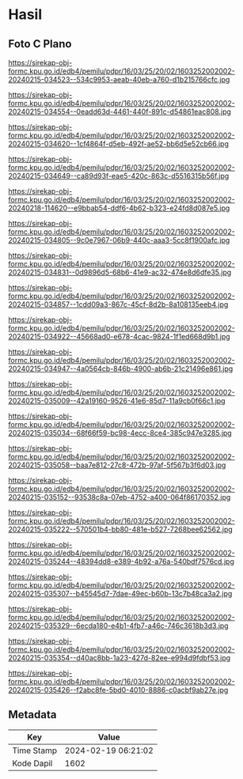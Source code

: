 # Hasil

## Foto C Plano

https://sirekap-obj-formc.kpu.go.id/edb4/pemilu/pdpr/16/03/25/20/02/1603252002002-20240215-034523--534c9953-aeab-40eb-a760-d1b215766cfc.jpg

https://sirekap-obj-formc.kpu.go.id/edb4/pemilu/pdpr/16/03/25/20/02/1603252002002-20240215-034554--0eadd63d-4461-440f-891c-d54861eac808.jpg

https://sirekap-obj-formc.kpu.go.id/edb4/pemilu/pdpr/16/03/25/20/02/1603252002002-20240215-034620--1cf4864f-d5eb-492f-ae52-bb6d5e52cb66.jpg

https://sirekap-obj-formc.kpu.go.id/edb4/pemilu/pdpr/16/03/25/20/02/1603252002002-20240215-034649--ca89d93f-eae5-420c-863c-d5516315b56f.jpg

https://sirekap-obj-formc.kpu.go.id/edb4/pemilu/pdpr/16/03/25/20/02/1603252002002-20240218-114620--e9bbab54-ddf6-4b62-b323-e24fd8d087e5.jpg

https://sirekap-obj-formc.kpu.go.id/edb4/pemilu/pdpr/16/03/25/20/02/1603252002002-20240215-034805--9c0e7967-06b9-440c-aaa3-5cc8f1900afc.jpg

https://sirekap-obj-formc.kpu.go.id/edb4/pemilu/pdpr/16/03/25/20/02/1603252002002-20240215-034831--0d9896d5-68b6-41e9-ac32-474e8d6dfe35.jpg

https://sirekap-obj-formc.kpu.go.id/edb4/pemilu/pdpr/16/03/25/20/02/1603252002002-20240215-034857--1cdd09a3-867c-45cf-8d2b-8a108135eeb4.jpg

https://sirekap-obj-formc.kpu.go.id/edb4/pemilu/pdpr/16/03/25/20/02/1603252002002-20240215-034922--45668ad0-e678-4cac-9824-1f1ed668d9b1.jpg

https://sirekap-obj-formc.kpu.go.id/edb4/pemilu/pdpr/16/03/25/20/02/1603252002002-20240215-034947--4a0564cb-846b-4900-ab6b-21c21496e861.jpg

https://sirekap-obj-formc.kpu.go.id/edb4/pemilu/pdpr/16/03/25/20/02/1603252002002-20240215-035009--42a19160-9526-41e6-85d7-11a9cb0f66c1.jpg

https://sirekap-obj-formc.kpu.go.id/edb4/pemilu/pdpr/16/03/25/20/02/1603252002002-20240215-035034--68f66f59-bc98-4ecc-8ce4-385c947e3285.jpg

https://sirekap-obj-formc.kpu.go.id/edb4/pemilu/pdpr/16/03/25/20/02/1603252002002-20240215-035058--baa7e812-27c8-472b-97af-5f567b3f6d03.jpg

https://sirekap-obj-formc.kpu.go.id/edb4/pemilu/pdpr/16/03/25/20/02/1603252002002-20240215-035152--93538c8a-07eb-4752-a400-064f86170352.jpg

https://sirekap-obj-formc.kpu.go.id/edb4/pemilu/pdpr/16/03/25/20/02/1603252002002-20240215-035222--570501b4-bb80-481e-b527-7268bee62562.jpg

https://sirekap-obj-formc.kpu.go.id/edb4/pemilu/pdpr/16/03/25/20/02/1603252002002-20240215-035244--48394dd8-e389-4b92-a76a-540bdf7576cd.jpg

https://sirekap-obj-formc.kpu.go.id/edb4/pemilu/pdpr/16/03/25/20/02/1603252002002-20240215-035307--b45545d7-7dae-49ec-b60b-13c7b48ca3a2.jpg

https://sirekap-obj-formc.kpu.go.id/edb4/pemilu/pdpr/16/03/25/20/02/1603252002002-20240215-035329--6ecda180-e4b1-4fb7-a46c-746c3618b3d3.jpg

https://sirekap-obj-formc.kpu.go.id/edb4/pemilu/pdpr/16/03/25/20/02/1603252002002-20240215-035354--d40ac8bb-1a23-427d-82ee-e994d9fdbf53.jpg

https://sirekap-obj-formc.kpu.go.id/edb4/pemilu/pdpr/16/03/25/20/02/1603252002002-20240215-035426--f2abc8fe-5bd0-4010-8886-c0acbf9ab27e.jpg


## Metadata

| Key        | Value               |
| ---------- | ------------------- |
| Time Stamp | 2024-02-19 06:21:02 |
| Kode Dapil | 1602                |



